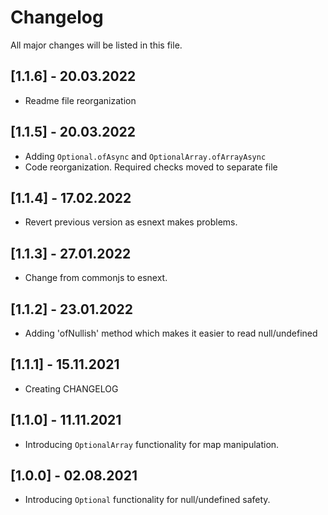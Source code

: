 # Changelog

All major changes will be listed in this file.

## [1.1.6] -  20.03.2022
- Readme file reorganization
 
## [1.1.5] -  20.03.2022
- Adding `Optional.ofAsync` and `OptionalArray.ofArrayAsync`
- Code reorganization. Required checks moved to separate file
 
## [1.1.4] -  17.02.2022
- Revert previous version as esnext makes problems.

## [1.1.3] -  27.01.2022
- Change from commonjs to esnext.

## [1.1.2] -  23.01.2022
- Adding 'ofNullish' method which makes it easier to read null/undefined

## [1.1.1] -  15.11.2021
- Creating CHANGELOG

## [1.1.0] -  11.11.2021
- Introducing `OptionalArray` functionality for map manipulation.

## [1.0.0] -  02.08.2021
- Introducing `Optional` functionality for null/undefined safety.

